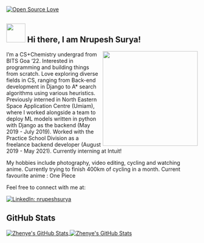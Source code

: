 [![Open Source Love](https://badges.frapsoft.com/os/v1/open-source.svg?v=102)](https://github.com/ellerbrock/open-source-badge/)
<h2> <img src="https://media.giphy.com/media/tuCFp8rod0x3O/giphy.gif" width="50"> Hi there, I am Nrupesh Surya! </h2>
<img align='right' src="https://media.giphy.com/media/xUA7bdpLxQhsSQdyog/giphy.gif" width="250">  


<!-- https://media.giphy.com/media/xUA7bdpLxQhsSQdyog/giphy.gif -->

<p>I’m a CS+Chemistry undergrad from BITS Goa ‘22. Interested in programming and building things from scratch. Love exploring diverse fields in CS, ranging from Back-end development in Django to A* search algorithms using various heuristics. Previously interned in North Eastern Space Application Centre (Umiam), where I worked alongside a team to deploy ML models written in python with Django as the backend (May 2019 - July 2019). Worked with the Practice School Division as a freelance backend developer (August 2019 - May 2021). Currently interning at Intuit!</p>
  
<p>My hobbies include photography, video editing, cycling and watching anime. Currently trying to finish 400km of cycling in a month. Current favourite anime : One Piece</p>

<p> Feel free to connect with me at:  

<!--[![Linkedin: thaianebraga](https://img.shields.io/badge/-thaianebraga-blue?style=flat-square&logo=Linkedin&logoColor=white&link=https://www.linkedin.com/in/thaianebraga/)](https://www.linkedin.com/in/thaianebraga/)-->
[![LinkedIn: nrupeshsurya](https://img.shields.io/badge/-nrupeshsurya-blue?style=flat-square&logo=Linkedin&logoColor=white&link=https://www.linkedin.com/in/nrupeshsurya/)](https://www.linkedin.com/in/nrupeshsurya/)  
  
  
<h2> GitHub Stats </h2>  
<a href="https://github.com/nrupeshsurya/nrupeshsurya">
  <img align="center" src="https://github-readme-stats.vercel.app/api/top-langs/?username=nrupeshsurya&hide=jupyter%20notebook,tex&title_color=6aa6f8&text_color=8a919a&icon_color=6aa6f8&bg_color=22272e" alt="Zhenye's GitHub Stats" />
</a>
  
<a href="https://github.com/Zhenye-Na/Zhenye-Na">
  <img align="center" src="https://github-readme-stats.vercel.app/api?username=nrupeshsurya&show_icons=true&line_height=27&count_private=true&title_color=6aa6f8&text_color=8a919a&icon_color=6aa6f8&bg_color=22272e" alt="Zhenye's GitHub Stats" />
</a>  

<!--
**nrupeshsurya/nrupeshsurya** is a ✨ _special_ ✨ repository because its `README.md` (this file) appears on your GitHub profile.

Here are some ideas to get you started:

- 🔭 I’m currently working on ...
- 🌱 I’m currently learning ...
- 👯 I’m looking to collaborate on ...
- 🤔 I’m looking for help with ...
- 💬 Ask me about ...
- 📫 How to reach me: ...
- 😄 Pronouns: ...
- ⚡ Fun fact: ...
-->
